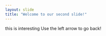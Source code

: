 ```yaml
---
layout: slide
title: "Welcome to our second slide!"
---
```

this is interesting
Use the left arrow to go back!
